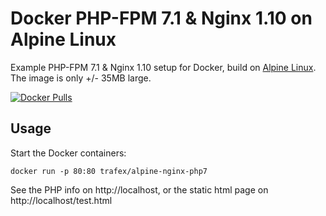 Docker PHP-FPM 7.1 & Nginx 1.10 on Alpine Linux
==============================================
Example PHP-FPM 7.1 & Nginx 1.10 setup for Docker, build on [Alpine Linux](http://www.alpinelinux.org/).
The image is only +/- 35MB large.


[![Docker Pulls](https://img.shields.io/docker/pulls/trafex/alpine-nginx-php7.svg)](https://hub.docker.com/r/trafex/alpine-nginx-php7/)

Usage
-----
Start the Docker containers:

    docker run -p 80:80 trafex/alpine-nginx-php7

See the PHP info on http://localhost, or the static html page on http://localhost/test.html
